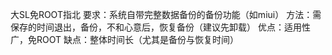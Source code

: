 大SL免ROOT指北
要求：系统自带完整数据备份的备份功能（如miui）
方法：需保存的时间退出，备份，不和心意后，恢复备份（建议先卸载）
优点：适用性广，免ROOT
缺点：整体时间长（尤其是备份与恢复时间）
